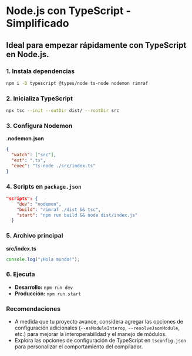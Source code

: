 # Node.js con TypeScript - Simplificado

## Ideal para empezar rápidamente con TypeScript en Node.js.

### 1. Instala dependencias

```bash
npm i -D typescript @types/node ts-node nodemon rimraf
```

### 2. Inicializa TypeScript

```bash
npx tsc --init --outDir dist/ --rootDir src
```

### 3. Configura Nodemon

**.nodemon.json**

```json
{
  "watch": ["src"],
  "ext": ".ts",
  "exec": "ts-node ./src/index.ts"
}
```

### 4. Scripts en `package.json`

```json
"scripts": {
    "dev": "nodemon",
    "build": "rimraf ./dist && tsc",
    "start": "npm run build && node dist/index.js"
  }
```

### 5. Archivo principal

**src/index.ts**

```typescript
console.log("¡Hola mundo!");
```

### 6. Ejecuta

*   **Desarrollo:** `npm run dev`
*   **Producción:** `npm run start`

### Recomendaciones

*   A medida que tu proyecto avance, considera agregar las opciones de configuración adicionales (`--esModuleInterop`, `--resolveJsonModule`, etc.) para mejorar la interoperabilidad y el manejo de módulos.
*   Explora las opciones de configuración de TypeScript en `tsconfig.json` para personalizar el comportamiento del compilador.
